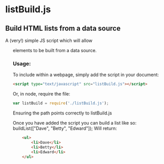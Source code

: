 # listBuild.js
## Build HTML lists from a data source
A (very!) simple JS script which will allow <ul> elements to be built from a data source.

### Usage:
To include within a webpage, simply add the script in your document:
```html
<script type="text/javascript" src="listBuild.js"></script>
```
Or, in node, require the file:
```javascript
var listBuild = require('./listBuild.js');
```
Ensuring the path points correctly to listBuild.js

Once you have added the script you can build a list like so:
	buildList(["Dave", "Betty", "Edward"]);
Will return:
```html	
	<ul>
		<li>Dave</li>
		<li>Betty</li>
		<li>Edward</li>
	</ul>
```
